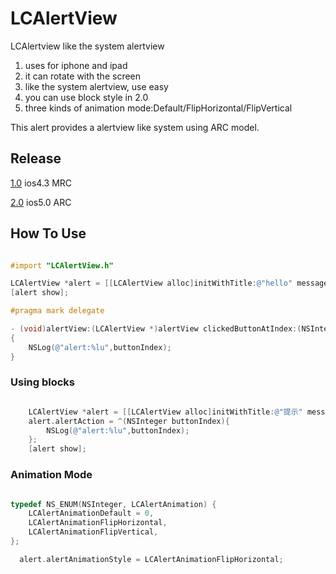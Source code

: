 LCAlertView
=========
LCAlertview like the system alertview

1. uses for iphone and ipad
2. it can rotate with the screen
3. like the system alertview, use easy
4. you can use block style in 2.0
5. three kinds of animation mode:Default/FlipHorizontal/FlipVertical

This alert provides a alertview like system using ARC model.

Release
----------
[1.0](https://github.com/dudongdaoqi/LCAlertView/tree/1.0) ios4.3 MRC

[2.0](https://github.com/dudongdaoqi/LCAlertView/releases/tag/v2.0) ios5.0 ARC

How To Use
----------

```objective-c

#import "LCAlertView.h"

LCAlertView *alert = [[LCAlertView alloc]initWithTitle:@"hello" message:@"are you ready" delegate:self cancelButtonTitle:@"cancle" otherButtonTitles:@"sure",nil];
[alert show]; 

#pragma mark delegate

- (void)alertView:(LCAlertView *)alertView clickedButtonAtIndex:(NSInteger)buttonIndex
{
    NSLog(@"alert:%lu",buttonIndex);
}
```

### Using blocks

```objective-c

    LCAlertView *alert = [[LCAlertView alloc]initWithTitle:@"提示" message:@"网路不稳定" delegate:self cancelButtonTitle:@"取消" otherButtonTitles:@"确定",nil];
    alert.alertAction = ^(NSInteger buttonIndex){
        NSLog(@"alert:%lu",buttonIndex);
    };
    [alert show];
```

### Animation Mode

```objective-c

typedef NS_ENUM(NSInteger, LCAlertAnimation) {
    LCAlertAnimationDefault = 0,
    LCAlertAnimationFlipHorizontal,
	LCAlertAnimationFlipVertical,
};

  alert.alertAnimationStyle = LCAlertAnimationFlipHorizontal;

```

